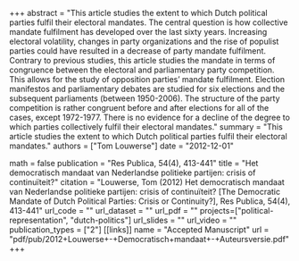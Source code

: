 +++
abstract = "This article studies the extent to which Dutch political parties fulfil their electoral mandates. The central question is how collective mandate fulfilment has developed over the last sixty years. Increasing electoral volatility, changes in party organizations and the rise of populist parties could have resulted in a decrease of party mandate fulfilment. Contrary to previous studies, this article studies the mandate in terms of congruence between the electoral and parliamentary party competition. This allows for the study of opposition parties’ mandate fulfilment. Election manifestos and parliamentary debates are studied for six elections and the subsequent parliaments (between 1950-2006). The structure of the party competition is rather congruent before and after elections for all of the cases, except 1972-1977. There is no evidence for a decline of the degree to which parties collectively fulfil their electoral mandates."
summary = "This article studies the extent to which Dutch political parties fulfil their electoral mandates."
authors = ["Tom Louwerse"]
date = "2012-12-01"

math = false
publication = "Res Publica, 54(4), 413-441"
title = "Het democratisch mandaat van Nederlandse politieke partijen: crisis of continuïteit?"
citation = "Louwerse, Tom (2012) Het democratisch mandaat van Nederlandse politieke partijen: crisis of continuïteit? [The Democratic Mandate of Dutch Political Parties: Crisis or Continuity?], Res Publica, 54(4), 413-441"
url_code = ""
url_dataset = ""
url_pdf = ""
projects=["political-representation", "dutch-politics"]
url_slides = ""
url_video = ""
publication_types = ["2"]
[[links]]
  name = "Accepted Manuscript"
  url = "pdf/pub/2012+Louwerse+-+Democratisch+mandaat+-+Auteursversie.pdf"
+++
